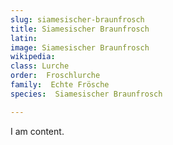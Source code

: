 ```yaml
---
slug: siamesischer-braunfrosch
title: Siamesischer Braunfrosch
latin:
image: Siamesischer Braunfrosch
wikipedia: 
class: Lurche
order:  Froschlurche
family:  Echte Frösche
species:  Siamesischer Braunfrosch

---
```


I am content.
